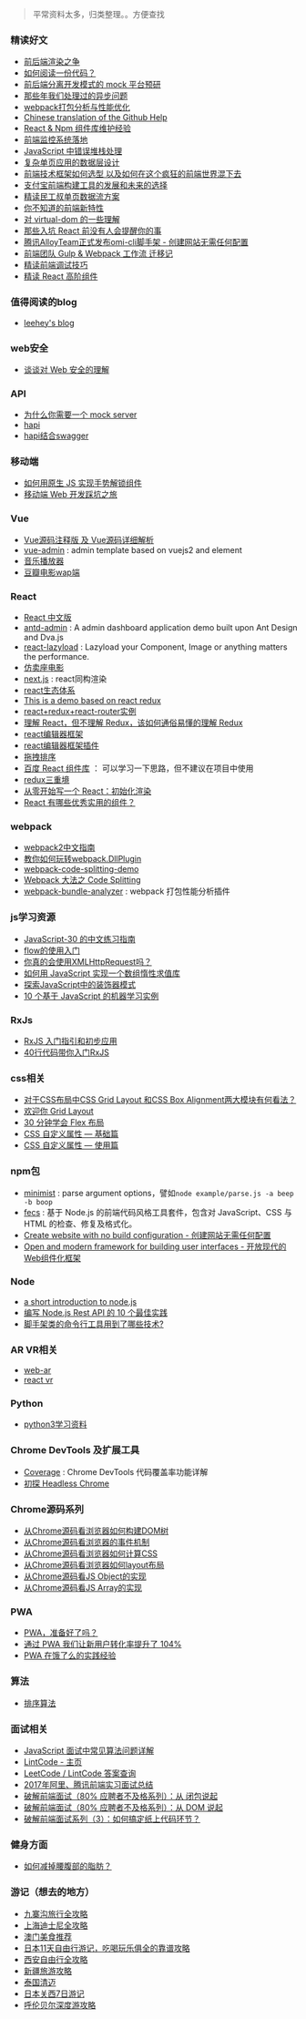 > 平常资料太多，归类整理。。方便查找 

### 精读好文

- [前后端渲染之争](https://github.com/dt-fe/weekly/issues/5)
- [如何阅读一份代码？](https://zhuanlan.zhihu.com/p/26222486)
- [前后端分离开发模式的 mock 平台预研](https://github.com/CntChen/cntchen.github.io/issues/1) 
- [那些年我们处理过的异步问题](https://github.com/dt-fe/weekly/issues/6)
- [webpack打包分析与性能优化](https://github.com/hawx1993/tech-blog/issues/3)
- [Chinese translation of the Github Help](https://github.com/waylau/github-help)
- [React & Npm 组件库维护经验](https://github.com/ascoders/blog/issues/5)
- [前端监控系统落地](https://zhuanlan.zhihu.com/p/26365046?group_id=842798394819874816)
- [JavaScript 中错误堆栈处理](https://zhuanlan.zhihu.com/p/26637923)
- [复杂单页应用的数据层设计](https://github.com/xufei/blog/issues/42)
- [前端技术框架如何选型 以及如何在这个疯狂的前端世界混下去](https://zhuanlan.zhihu.com/p/26678543)
- [支付宝前端构建工具的发展和未来的选择](https://github.com/pigcan/blog/issues/4)
- [精读民工叔单页数据流方案](https://zhuanlan.zhihu.com/p/26743163)
- [你不知道的前端新特性](https://ppt.baomitu.com/d/84a42e3e#/)
- [对 virtual-dom 的一些理解](https://zhuanlan.zhihu.com/p/25630842)
- [那些入坑 React 前没有人会提醒你的事](https://github.com/dt-fe/weekly/issues/13)
- [腾讯AlloyTeam正式发布omi-cli脚手架 - 创建网站无需任何配置](http://div.io/topic/2002)
- [前端团队 Gulp & Webpack 工作流 迁移记](https://zhuanlan.zhihu.com/p/27355765)
- [精读前端调试技巧](https://zhuanlan.zhihu.com/p/27334352)
- [精读 React 高阶组件](https://zhuanlan.zhihu.com/p/27434557)

### 值得阅读的blog

- [leehey's blog](https://github.com/lcxfs1991/blog)

### web安全

- [谈谈对 Web 安全的理解](https://zhuanlan.zhihu.com/p/25486768s)

### API

- [为什么你需要一个 mock server](https://github.com/ufologist/puer-mock/blob/master/why-your-need-a-mock-server.md)  
- [hapi](https://hapijs.com/)
- [hapi结合swagger](https://github.com/jzlxiaohei/hapi-demo/)

### 移动端

- [如何用原生 JS 实现手势解锁组件](https://www.h5jun.com/post/handlock-comp.html)
- [移动端 Web 开发踩坑之旅](https://zhuanlan.zhihu.com/p/26141351)

### Vue

- [Vue源码注释版 及 Vue源码详细解析](https://github.com/Ma63d/vue-analysis)
- [vue-admin](https://github.com/taylorchen709/vue-admin) : admin template based on vuejs2 and element
- [音乐播放器](https://github.com/microzz/vue-music-player)
- [豆瓣电影wap端](https://github.com/xingbofeng/douban-movie)

### React

- [React 中文版](http://wiki.jikexueyuan.com/project/react/)
- [antd-admin](https://github.com/zuiidea/antd-admin) : A admin dashboard application demo built upon Ant Design and Dva.js 
- [react-lazyload](https://github.com/jasonslyvia/react-lazyload/) : Lazyload your Component, Image or anything matters the performance.
- [仿卖座电影](https://github.com/cncp20/maizuo-react)
- [next.js](https://github.com/zeit/next.js) : react同构渲染
- [react生态体系](https://zhuanlan.zhihu.com/p/26270621)
- [This is a demo based on react redux](https://github.com/HOUCe/react-redux-demo)
- [react+redux+react-router实例](https://github.com/luozhihao/react-redux-demo)
- [理解 React，但不理解 Redux，该如何通俗易懂的理解 Redux](https://www.zhihu.com/question/41312576/answer/90493435)
- [react编辑器框架](https://github.com/facebook/draft-js)
- [react编辑器框架插件](https://github.com/draft-js-plugins/draft-js-plugins)
- [拖拽排序](https://www.npmjs.com/package/react-sortable)
- [百度 React 组件库](https://github.com/fex-team/fit) ： 可以学习一下思路，但不建议在项目中使用
- [redux三重境](https://zhuanlan.zhihu.com/p/26485702)
- [从零开始写一个 React：初始化渲染](https://zhuanlan.zhihu.com/p/27312281)
- [React 有哪些优秀实用的组件？](https://www.zhihu.com/question/39452825)

### webpack

- [webpack2中文指南](https://doc.webpack-china.org/guides/get-started/)
- [教你如何玩转webpack.DllPlugin](https://github.com/superpig/blog/issues/6)
- [webpack-code-splitting-demo](https://github.com/DrakeLeung/webpack-code-splitting-demo)
- [Webpack 大法之 Code Splitting](https://zhuanlan.zhihu.com/p/26710831)
- [webpack-bundle-analyzer](https://www.npmjs.com/package/webpack-bundle-analyzer) : webpack 打包性能分析插件

### js学习资源

- [JavaScript-30 的中文练习指南](https://github.com/soyaine/JavaScript30)
- [flow的使用入门](https://zhuanlan.zhihu.com/p/26204569)
- [你真的会使用XMLHttpRequest吗？](https://segmentfault.com/a/1190000004322487)
- [如何用 JavaScript 实现一个数组惰性求值库](https://zhuanlan.zhihu.com/p/26535479)
- [探索JavaScript中的装饰器模式](https://zhuanlan.zhihu.com/p/26761381)
- [10 个基于 JavaScript 的机器学习实例](https://zhuanlan.zhihu.com/p/26709518)

### RxJs

- [RxJS 入门指引和初步应用](https://zhuanlan.zhihu.com/p/25383159)
- [40行代码带你入门RxJS](https://zhuanlan.zhihu.com/p/26147001)

### css相关

- [对于CSS布局中CSS Grid Layout 和CSS Box Alignment两大模块有何看法？](https://www.zhihu.com/question/51426724/answer/150286267)
- [欢迎你 Grid Layout](https://zhuanlan.zhihu.com/p/26259608)
- [30 分钟学会 Flex 布局](https://zhuanlan.zhihu.com/p/25303493)
- [CSS 自定义属性 — 基础篇](https://zhuanlan.zhihu.com/p/25714131)
- [CSS 自定义属性 — 使用篇](https://zhuanlan.zhihu.com/p/26654544)

### npm包

- [minimist](https://github.com/substack/minimist) : parse argument options，譬如`node example/parse.js -a beep -b boop`
- [fecs](https://github.com/ecomfe/fecs) : 基于 Node.js 的前端代码风格工具套件，包含对 JavaScript、CSS 与 HTML 的检查、修复及格式化。
- [Create website with no build configuration - 创建网站无需任何配置](https://github.com/AlloyTeam/omi-cli) 
- [Open and modern framework for building user interfaces - 开放现代的Web组件化框架](https://github.com/AlloyTeam/omi)


### Node

- [a short introduction to node.js](https://github.com/maxogden/art-of-node)
- [编写 Node.js Rest API 的 10 个最佳实践](https://zhuanlan.zhihu.com/p/25506654)
- [脚手架类的命令行工具用到了哪些技术?](https://www.zhihu.com/question/58406043/answer/159712819)

### AR VR相关

- [web-ar](https://github.com/brianZeng/web-ar)
- [react vr](https://facebook.github.io/react-vr/)

### Python

- [python3学习资料](https://github.com/liuyubobobo/Book-Python-for-Everybody)

### Chrome DevTools 及扩展工具

- [Coverage](https://zhuanlan.zhihu.com/p/26281581) : Chrome DevTools 代码覆盖率功能详解
- [初探 Headless Chrome](https://zhuanlan.zhihu.com/p/27100187)

### Chrome源码系列

- [从Chrome源码看浏览器如何构建DOM树](http://www.renfed.com/2017/01/30/chrome-build-dom/)
- [从Chrome源码看浏览器的事件机制](http://www.renfed.com/2017/02/05/browser-event/)
- [从Chrome源码看浏览器如何计算CSS](http://www.renfed.com/2017/02/22/chrome-css/)
- [从Chrome源码看浏览器如何layout布局](http://www.renfed.com/2017/02/26/chrome-layout/)
- [从Chrome源码看JS Object的实现](http://www.renfed.com/2017/04/04/chrome-object/)
- [从Chrome源码看JS Array的实现](http://www.renfed.com/2017/04/16/chrome-js-array/)

### PWA

- [PWA，准备好了吗？](https://ispwaready.toxicjohann.com/)
- [通过 PWA 我们让新用户转化率提升了 104%](https://zhuanlan.zhihu.com/p/26445223)
- [PWA 在饿了么的实践经验](https://zhuanlan.zhihu.com/p/25800461)

### 算法

- [排序算法](http://javascript.ruanyifeng.com/library/sorting.html)

### 面试相关

- [JavaScript 面试中常见算法问题详解](https://zhuanlan.zhihu.com/p/25308541)
- [LintCode - 主页](http://www.lintcode.com/zh-cn)
- [LeetCode / LintCode 答案查询](http://www.jiuzhang.com/solutions/)
- [2017年阿里、腾讯前端实习面试总结](https://zhuanlan.zhihu.com/p/26528397)
- [破解前端面试（80% 应聘者不及格系列）：从 闭包说起](https://zhuanlan.zhihu.com/p/25855075)
- [破解前端面试（80% 应聘者不及格系列）：从 DOM 说起](https://zhuanlan.zhihu.com/p/26420034)
- [破解前端面试系列（3）：如何搞定纸上代码环节？](https://zhuanlan.zhihu.com/p/27172276)

### 健身方面

- [如何减掉腰腹部的脂肪？](https://www.zhihu.com/question/33277243/answer/153110379)

### 游记（想去的地方）

- [九寨沟旅行全攻略](http://m.ruguoapp.com/messages/590826954d58730012557c0f)
- [上海迪士尼全攻略](http://m.okjike.com/messages/5934e55602698c001271ab07)
- [澳门美食推荐](http://m.okjike.com/messages/5934e2cfcba12400129e7bae)
- [日本11天自由行游记，吃喝玩乐俱全的靠谱攻略](http://m.okjike.com/messages/5938a1957276aa0012da14ff)
- [西安自由行全攻略](http://m.okjike.com/messages/59391cb314f92f00120b8b2f)
- [新疆旅游攻略](http://m.okjike.com/messages/593c9615fb66840012229c0d)
- [泰国清迈](http://m.okjike.com/messages/59375017ce84f80012f6e5eb)
- [日本关西7日游记](http://m.okjike.com/messages/59408a9ddfba170012dff8db)
- [呼伦贝尔深度游攻略](http://m.okjike.com/messages/59447f14089938001216ee68)